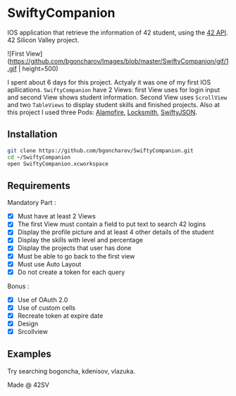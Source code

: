 # SwiftyCompanion
IOS application that retrieve the information of 42 student, using the [42 API](https://api.intra.42.fr/apidoc). 42 Silicon Valley project.

![First View](https://github.com/bgoncharov/Images/blob/master/SwiftyCompanion/gif/1.gif | height=500)



I spent about 6 days for this project. Actyaly it was one of my first IOS apllications. 
`SwiftyCompanion` have 2 Views: first View uses for login input and second View shows student information. Second View uses `ScrollView` and two `TableViews` to display student skills and finished projects. Also at this project I used three Pods: [Alamofire](https://github.com/Alamofire/Alamofire), [Locksmith](https://github.com/Alamofire/Alamofire), [SwiftyJSON](https://github.com/SwiftyJSON/SwiftyJSON).

## Installation

```bash
git clone https://github.com/bgoncharov/SwiftyCompanion.git
cd ~/SwiftyCompanion
open SwiftyCompanion.xcworkspace
```

## Requirements

Mandatory Part :

- [x] Must have at least 2 Views
- [x] The first View must contain a field to put text to search 42 logins
- [x] Display the profile picture and at least 4 other details of the student
- [x] Display the skills with level and percentage
- [x] Display the projects that user has done
- [x] Must be able to go back to the first view
- [x] Must use Auto Layout
- [x] Do not create a token for each query
 
Bonus :

- [x] Use of OAuth 2.0
- [x] Use of custom cells
- [x] Recreate token at expire date
- [x] Design
- [x] Srcollview

## Examples

Try searching bogoncha, kdenisov, vlazuka.

Made @ 42SV
